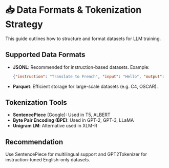 # 📥 Data Formats & Tokenization Strategy

This guide outlines how to structure and format datasets for LLM training.

## Supported Data Formats

- **JSONL**: Recommended for instruction-based datasets.
  Example:
  ```json
  {"instruction": "Translate to French", "input": "Hello", "output": "Bonjour"}
  ```

- **Parquet**: Efficient storage for large-scale datasets (e.g. C4, OSCAR).

## Tokenization Tools

- **SentencePiece** (Google): Used in T5, ALBERT
- **Byte Pair Encoding (BPE)**: Used in GPT-2, GPT-3, LLaMA
- **Unigram LM**: Alternative used in XLM-R

## Recommendation

Use SentencePiece for multilingual support and GPT2Tokenizer for instruction-tuned English-only datasets.